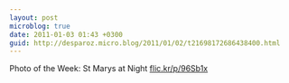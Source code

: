 ```yaml
---
layout: post
microblog: true
date: 2011-01-03 01:43 +0300
guid: http://desparoz.micro.blog/2011/01/02/t21698172686438400.html
---
```

Photo of the Week: St Marys at Night [flic.kr/p/96Sb1x](http://flic.kr/p/96Sb1x)
